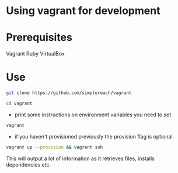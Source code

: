 # Using vagrant for development
# Prerequisites
Vagrant
Ruby
VirtualBox

# Use
```bash
git clone https://github.com/simplereach/vagrant
```

```bash
cd vagrant
```

- print some instructions on environment variables you need to set
```bash
vagrant
```

- if you haven't provisioned previously the provision flag is optional
```bash
vagrant up --provision && vagrant ssh
```
This will output a lot of information as it retrieves files, installs dependencies
etc.


